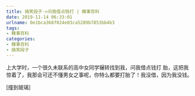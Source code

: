 ```yaml
---
title: 搞笑段子->问我借点钱打 | 糗事百科
date: 2019-11-14 06:33:01
urlname: 0e1bca368f024e03ca5289b7853bb4b3
tags: 
- 糗事百科
categories:
- 糗事百科
- 搞笑段子
---
```

上大学时，一个很久未联系的高中女同学辗转找到我，问我借点钱打 胎，这把我惊着了，我那会可还不懂男女之事呢，你特么都要打胎了！我没借，因为我没钱。

[撞到玻璃]


